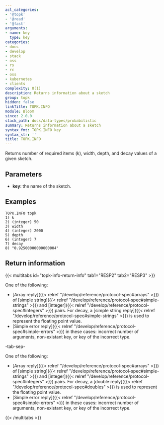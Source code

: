 ```yaml
---
acl_categories:
- '@topk'
- '@read'
- '@fast'
arguments:
- name: key
  type: key
categories:
- docs
- develop
- stack
- oss
- rs
- rc
- oss
- kubernetes
- clients
complexity: O(1)
description: Returns information about a sketch
group: topk
hidden: false
linkTitle: TOPK.INFO
module: Bloom
since: 2.0.0
stack_path: docs/data-types/probabilistic
summary: Returns information about a sketch
syntax_fmt: TOPK.INFO key
syntax_str: ''
title: TOPK.INFO
---
```

Returns number of required items (k), width, depth, and decay values of a given sketch.

## Parameters

* **key**: the name of the sketch.

## Examples

```
TOPK.INFO topk
1) k
2) (integer) 50
3) width
4) (integer) 2000
5) depth
6) (integer) 7
7) decay
8) "0.92500000000000004"
```

## Return information

{{< multitabs id="topk-info-return-info" 
    tab1="RESP2" 
    tab2="RESP3" >}}

One of the following:

* [Array reply]({{< relref "/develop/reference/protocol-spec#arrays" >}}) of [simple string]({{< relref "/develop/reference/protocol-spec#simple-strings" >}}) and [integer]({{< relref "/develop/reference/protocol-spec#integers" >}}) pairs. For decay, a [simple string reply]({{< relref "/develop/reference/protocol-spec#simple-strings" >}}) is used to represent the floating point value.
* [Simple error reply]({{< relref "/develop/reference/protocol-spec#simple-errors" >}}) in these cases: incorrect number of arguments, non-existant key, or key of the incorrect type.

-tab-sep-

One of the following:

* [Array reply]({{< relref "/develop/reference/protocol-spec#arrays" >}}) of [simple string]({{< relref "/develop/reference/protocol-spec#simple-strings" >}}) and [integer]({{< relref "/develop/reference/protocol-spec#integers" >}}) pairs. For decay, a [double reply]({{< relref "/develop/reference/protocol-spec#doubles" >}}) is used to represent the floating point value.
* [Simple error reply]({{< relref "/develop/reference/protocol-spec#simple-errors" >}}) in these cases: incorrect number of arguments, non-existant key, or key of the incorrect type.

{{< /multitabs >}}